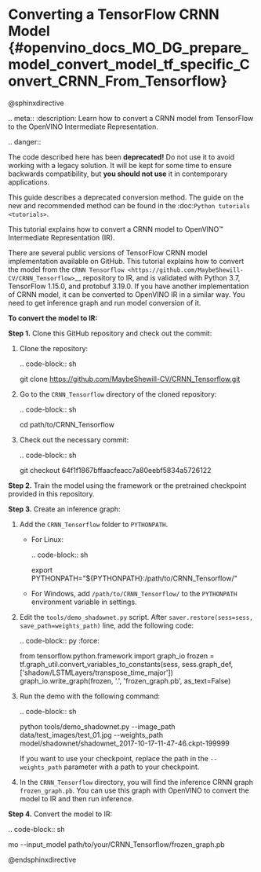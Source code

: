 # Converting a TensorFlow CRNN Model {#openvino_docs_MO_DG_prepare_model_convert_model_tf_specific_Convert_CRNN_From_Tensorflow}

@sphinxdirective

.. meta::
   :description: Learn how to convert a CRNN model 
                 from TensorFlow to the OpenVINO Intermediate Representation.


.. danger::

   The code described here has been **deprecated!** Do not use it to avoid working with a legacy solution. It will be kept for some time to ensure backwards compatibility, but **you should not use** it in contemporary applications.

   This guide describes a deprecated conversion method. The guide on the new and recommended method can be found in the :doc:`Python tutorials <tutorials>`.
   
This tutorial explains how to convert a CRNN model to OpenVINO™ Intermediate Representation (IR).

There are several public versions of TensorFlow CRNN model implementation available on GitHub. This tutorial explains how to convert the model from
the `CRNN Tensorflow <https://github.com/MaybeShewill-CV/CRNN_Tensorflow>`__ repository to IR, and is validated with Python 3.7, TensorFlow 1.15.0, and protobuf 3.19.0.
If you have another implementation of CRNN model, it can be converted to OpenVINO IR in a similar way. You need to get inference graph and run model conversion of it.

**To convert the model to IR:**

**Step 1.** Clone this GitHub repository and check out the commit:

1. Clone the repository:

   .. code-block:: sh

      git clone https://github.com/MaybeShewill-CV/CRNN_Tensorflow.git

2. Go to the ``CRNN_Tensorflow`` directory of the cloned repository:

   .. code-block:: sh

      cd path/to/CRNN_Tensorflow

3. Check out the necessary commit:

   .. code-block:: sh

      git checkout 64f1f1867bffaacfeacc7a80eebf5834a5726122


**Step 2.** Train the model using the framework or the pretrained checkpoint provided in this repository.


**Step 3.** Create an inference graph:

1. Add the ``CRNN_Tensorflow`` folder to ``PYTHONPATH``.

   * For Linux:

     .. code-block:: sh

        export PYTHONPATH="${PYTHONPATH}:/path/to/CRNN_Tensorflow/"


   * For  Windows, add ``/path/to/CRNN_Tensorflow/`` to the ``PYTHONPATH`` environment variable in settings.

2. Edit the ``tools/demo_shadownet.py`` script. After ``saver.restore(sess=sess, save_path=weights_path)`` line, add the following code:

   .. code-block:: py
      :force:

      from tensorflow.python.framework import graph_io
      frozen = tf.graph_util.convert_variables_to_constants(sess, sess.graph_def, ['shadow/LSTMLayers/transpose_time_major'])
      graph_io.write_graph(frozen, '.', 'frozen_graph.pb', as_text=False)

3. Run the demo with the following command:

   .. code-block:: sh

      python tools/demo_shadownet.py --image_path data/test_images/test_01.jpg --weights_path model/shadownet/shadownet_2017-10-17-11-47-46.ckpt-199999


   If you want to use your checkpoint, replace the path in the ``--weights_path`` parameter with a path to your checkpoint.

4. In the ``CRNN_Tensorflow`` directory, you will find the inference CRNN graph ``frozen_graph.pb``. You can use this graph with OpenVINO to convert the model to IR and then run inference.

**Step 4.** Convert the model to IR:

.. code-block:: sh

   mo --input_model path/to/your/CRNN_Tensorflow/frozen_graph.pb

@endsphinxdirective
